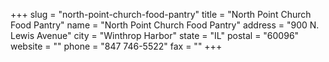 +++
slug = "north-point-church-food-pantry"
title = "North Point Church Food Pantry"
name = "North Point Church Food Pantry"
address = "900 N. Lewis Avenue"
city = "Winthrop Harbor"
state = "IL"
postal = "60096"
website = ""
phone = "847 746-5522"
fax = ""
+++
